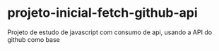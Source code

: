 # projeto-inicial-fetch-github-api
Projeto de estudo de javascript com consumo de api, usando a API do github como base
